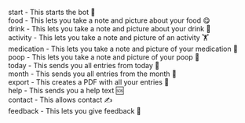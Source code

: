 start - This starts the bot 🚀  
food - This lets you take a note and picture about your food 😋   
drink - This lets you take a note and picture about your drink 🧉   
activity - This lets you take a note and picture of an activity 🏋️  
medication - This lets you take a note and picture of your medication 💊  
poop - This lets you take a note and picture of your poop 💩  
today - This sends you all entries from today 🫣  
month - This sends you all entries from the month 👀  
export - This creates a PDF with all your entries 📇  
help - This sends you a help text 🆘  
contact - This allows contact ✍️  
feedback - This lets you give feedback 👺  
